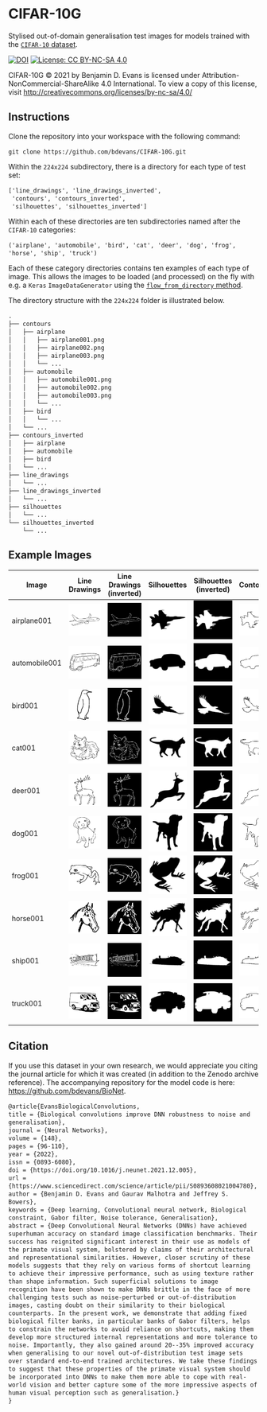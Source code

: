CIFAR-10G
=========

Stylised out-of-domain generalisation test images for models trained with the [`CIFAR-10` dataset](https://www.cs.toronto.edu/~kriz/cifar.html). 

[![DOI](https://zenodo.org/badge/335421527.svg)](https://zenodo.org/badge/latestdoi/335421527)
[![License: CC BY-NC-SA 4.0](https://img.shields.io/badge/License-CC_BY--NC--SA_4.0-lightgrey.svg)](https://creativecommons.org/licenses/by-nc-sa/4.0/)

CIFAR-10G © 2021 by Benjamin D. Evans is licensed under Attribution-NonCommercial-ShareAlike 4.0 International. To view a copy of this license, visit http://creativecommons.org/licenses/by-nc-sa/4.0/

Instructions
------------

Clone the repository into your workspace with the following command:

```
git clone https://github.com/bdevans/CIFAR-10G.git
```

Within the `224x224` subdirectory, there is a directory for each type of test set:

```
['line_drawings', 'line_drawings_inverted',
 'contours', 'contours_inverted',
 'silhouettes', 'silhouettes_inverted']
```

Within each of these directories are ten subdirectories named after the `CIFAR-10` categories:

```
('airplane', 'automobile', 'bird', 'cat', 'deer', 'dog', 'frog', 'horse', 'ship', 'truck')
```

Each of these category directories contains ten examples of each type of image. This allows the images to be loaded (and processed) on the fly with e.g. a `Keras` `ImageDataGenerator` using the [`flow_from_directory` method](https://www.tensorflow.org/api_docs/python/tf/keras/preprocessing/image/ImageDataGenerator#flow_from_directory). 

The directory structure with the `224x224` folder is illustrated below. 

```
.
├── contours
│   ├── airplane
│   │   ├── airplane001.png
│   │   ├── airplane002.png
│   │   ├── airplane003.png
│   │   └── ...
│   ├── automobile
│   │   ├── automobile001.png
│   │   ├── automobile002.png
│   │   ├── automobile003.png
│   │   └── ...
│   ├── bird
│   │   └── ...
│   └── ...
├── contours_inverted
│   ├── airplane
│   ├── automobile
│   ├── bird
│   └── ...
├── line_drawings
│   └── ...
├── line_drawings_inverted
│   └── ...
├── silhouettes
│   └── ...
└── silhouettes_inverted
    └── ...
```

Example Images
--------------

| Image | Line Drawings | Line Drawings (inverted) | Silhouettes | Silhouettes (inverted) | Contours | Contours (inverted) |
| ----- | ------------- | ------------------------ | ----------- | ---------------------- | -------- | ------------------- |
| airplane001 | ![](224x224/line_drawings/airplane/airplane001.png) | ![](224x224/line_drawings_inverted/airplane/airplane001.png) | ![](224x224/silhouettes/airplane/airplane001.png) | ![](224x224/silhouettes_inverted/airplane/airplane001.png) | ![](224x224/contours/airplane/airplane001.png) | ![](224x224/contours_inverted/airplane/airplane001.png) |
| automobile001 | ![](224x224/line_drawings/automobile/automobile001.png) | ![](224x224/line_drawings_inverted/automobile/automobile001.png) | ![](224x224/silhouettes/automobile/automobile001.png) | ![](224x224/silhouettes_inverted/automobile/automobile001.png) | ![](224x224/contours/automobile/automobile001.png) | ![](224x224/contours_inverted/automobile/automobile001.png) |
| bird001 | ![](224x224/line_drawings/bird/bird001.png) | ![](224x224/line_drawings_inverted/bird/bird001.png) | ![](224x224/silhouettes/bird/bird001.png) | ![](224x224/silhouettes_inverted/bird/bird001.png) | ![](224x224/contours/bird/bird001.png) | ![](224x224/contours_inverted/bird/bird001.png) |
| cat001 | ![](224x224/line_drawings/cat/cat001.png) | ![](224x224/line_drawings_inverted/cat/cat001.png) | ![](224x224/silhouettes/cat/cat001.png) | ![](224x224/silhouettes_inverted/cat/cat001.png) | ![](224x224/contours/cat/cat001.png) | ![](224x224/contours_inverted/cat/cat001.png) |
| deer001 | ![](224x224/line_drawings/deer/deer001.png) | ![](224x224/line_drawings_inverted/deer/deer001.png) | ![](224x224/silhouettes/deer/deer001.png) | ![](224x224/silhouettes_inverted/deer/deer001.png) | ![](224x224/contours/deer/deer001.png) | ![](224x224/contours_inverted/deer/deer001.png) |
| dog001 | ![](224x224/line_drawings/dog/dog001.png) | ![](224x224/line_drawings_inverted/dog/dog001.png) | ![](224x224/silhouettes/dog/dog001.png) | ![](224x224/silhouettes_inverted/dog/dog001.png) | ![](224x224/contours/dog/dog001.png) | ![](224x224/contours_inverted/dog/dog001.png) |
| frog001 | ![](224x224/line_drawings/frog/frog001.png) | ![](224x224/line_drawings_inverted/frog/frog001.png) | ![](224x224/silhouettes/frog/frog001.png) | ![](224x224/silhouettes_inverted/frog/frog001.png) | ![](224x224/contours/frog/frog001.png) | ![](224x224/contours_inverted/frog/frog001.png) |
| horse001 | ![](224x224/line_drawings/horse/horse001.png) | ![](224x224/line_drawings_inverted/horse/horse001.png) | ![](224x224/silhouettes/horse/horse001.png) | ![](224x224/silhouettes_inverted/horse/horse001.png) | ![](224x224/contours/horse/horse001.png) | ![](224x224/contours_inverted/horse/horse001.png) |
| ship001 | ![](224x224/line_drawings/ship/ship001.png) | ![](224x224/line_drawings_inverted/ship/ship001.png) | ![](224x224/silhouettes/ship/ship001.png) | ![](224x224/silhouettes_inverted/ship/ship001.png) | ![](224x224/contours/ship/ship001.png) | ![](224x224/contours_inverted/ship/ship001.png) |
| truck001 | ![](224x224/line_drawings/truck/truck001.png) | ![](224x224/line_drawings_inverted/truck/truck001.png) | ![](224x224/silhouettes/truck/truck001.png) | ![](224x224/silhouettes_inverted/truck/truck001.png) | ![](224x224/contours/truck/truck001.png) | ![](224x224/contours_inverted/truck/truck001.png) |

Citation
--------

If you use this dataset in your own research, we would appreciate you citing the journal article for which it was created (in addition to the Zenodo archive reference). The accompanying repository for the model code is here: https://github.com/bdevans/BioNet. 

```
@article{EvansBiologicalConvolutions,
title = {Biological convolutions improve DNN robustness to noise and generalisation},
journal = {Neural Networks},
volume = {148},
pages = {96-110},
year = {2022},
issn = {0893-6080},
doi = {https://doi.org/10.1016/j.neunet.2021.12.005},
url = {https://www.sciencedirect.com/science/article/pii/S0893608021004780},
author = {Benjamin D. Evans and Gaurav Malhotra and Jeffrey S. Bowers},
keywords = {Deep learning, Convolutional neural network, Biological constraint, Gabor filter, Noise tolerance, Generalisation},
abstract = {Deep Convolutional Neural Networks (DNNs) have achieved superhuman accuracy on standard image classification benchmarks. Their success has reignited significant interest in their use as models of the primate visual system, bolstered by claims of their architectural and representational similarities. However, closer scrutiny of these models suggests that they rely on various forms of shortcut learning to achieve their impressive performance, such as using texture rather than shape information. Such superficial solutions to image recognition have been shown to make DNNs brittle in the face of more challenging tests such as noise-perturbed or out-of-distribution images, casting doubt on their similarity to their biological counterparts. In the present work, we demonstrate that adding fixed biological filter banks, in particular banks of Gabor filters, helps to constrain the networks to avoid reliance on shortcuts, making them develop more structured internal representations and more tolerance to noise. Importantly, they also gained around 20--35% improved accuracy when generalising to our novel out-of-distribution test image sets over standard end-to-end trained architectures. We take these findings to suggest that these properties of the primate visual system should be incorporated into DNNs to make them more able to cope with real-world vision and better capture some of the more impressive aspects of human visual perception such as generalisation.}
}
```
